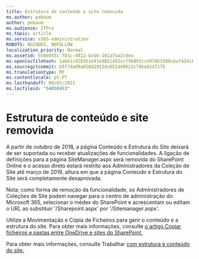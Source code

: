 ```yaml
---
title: Estrutura de conteúdo e site removida
ms.author: pebaum
author: pebaum
ms.audience: ITPro
ms.topic: article
ms.service: o365-administration
ROBOTS: NOINDEX, NOFOLLOW
localization_priority: Normal
ms.assetid: 55060d5c-fb1c-4812-bc66-181a7aa2cdea
ms.openlocfilehash: 1ab61c0203b1e91e9851482ccf5b093ccb97db2588c6af424cbf24c51e7fbcda
ms.sourcegitcommit: b5f7da89a650d2915dc652449623c78be6247175
ms.translationtype: MT
ms.contentlocale: pt-PT
ms.lasthandoff: 08/05/2021
ms.locfileid: "54050453"
---
```

# <a name="site-and-content-structure-removed"></a>Estrutura de conteúdo e site removida

A partir de outubro de 2018, a página Conteúdo e Estrutura do Site deixará de ser suportada ou receber atualizações de funcionalidades. A ligação de definições para a página SiteManager.aspx será removida do SharePoint Online e o acesso direto estará restrito aos Administradores da Coleção de Site até março de 2019, altura em que a página Conteúdo e Estrutura do Site será completamente desaprovada. 

Nota: como forma de remoção da funcionalidade, os Administradores de Coleções de Site podem navegar para o centro de administração do Microsoft 365, selecionar o médex do SharePoint e acrescentam ou editam o URL ao substituir '/Sharepoint.aspx' por '/Sitemanager.aspx'. 


Utilize a Movimentação e Cópia de Ficheiros para gerir o conteúdo e a estrutura do site. Para obter mais informações, consulte [o artigo Copiar ficheiros e pastas entre OneDrive e sites do SharePoint.](https://support.office.com/article/copy-files-and-folders-between-onedrive-and-sharepoint-sites-67a6323e-7fd4-4254-99a8-35613492a82f) 

Para obter mais informações, consulte Trabalhar [com estrutura e conteúdo do site.](https://support.office.com/article/Work-with-site-content-and-structure-30fcaad9-02b1-4347-8b03-e1ccc5a4c19f)
